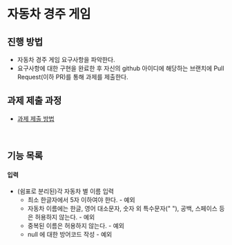 # 자동차 경주 게임

## 진행 방법

* 자동차 경주 게임 요구사항을 파악한다.
* 요구사항에 대한 구현을 완료한 후 자신의 github 아이디에 해당하는 브랜치에 Pull Request(이하 PR)를 통해 과제를 제출한다.

## 과제 제출 과정

* [과제 제출 방법](https://github.com/next-step/nextstep-docs/tree/master/precourse)

<br>

## 기능 목록

#### 입력

* (쉼표로 분리된)각 자동차 별 이름 입력
    * 최소 한글자에서 5자 이하여야 한다. - 예외
    * 자동차 이름에는 한글, 영어 대소문자, 숫자 외 특수문자("  "), 공백, 스페이스 등은 허용하지 않는다. - 예외
    * 중복된 이름은 허용하지 않는다. - 예외
    * null 에 대한 방어코드 작성 - 예외

<br>


